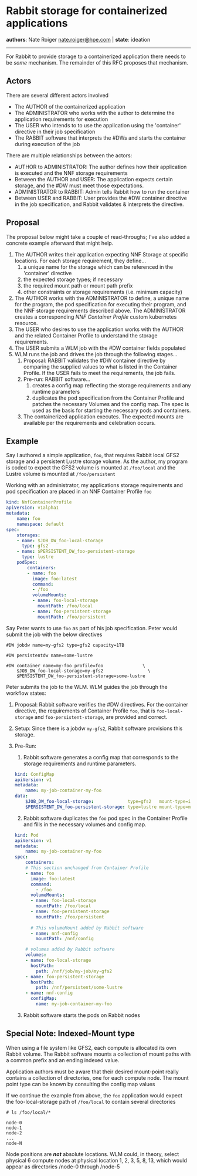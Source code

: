 Rabbit storage for containerized applications
=============================================

**authors**: Nate Roiger <nate.roiger@hpe.com> |
**state**: ideation

---

For Rabbit to provide storage to a containerized application there needs to be _some_ mechanism. The remainder of this RFC proposes that mechanism.

Actors
------

There are several different actors involved

- The AUTHOR of the containerized application
- The ADMINISTRATOR who works with the author to determine the application requirements for execution
- The USER who intends to to use the application using the 'container' directive in their job specification
- The RABBIT software that interprets the #DWs and starts the container during execution of the job

There are multiple relationships between the actors:
- AUTHOR to ADMINISTRATOR: The author defines how their application is executed and the NNF storage requirements
- Between the AUTHOR and USER: The application expects certain storage, and the #DW must meet those expectations.
- ADMINISTRATOR to RABBIT: Admin tells Rabbit how to run the container
- Between USER and RABBIT: User provides the #DW container directive in the job specification, and Rabbit validates & interprets the directive.

Proposal
--------

The proposal below might take a couple of read-throughs; I've also added a concrete example afterward that might help.

1. The AUTHOR writes their application expecting NNF Storage at specific locations. For each storage requirement, they define...
    1. a unique name for the storage which can be referenced in the 'container' directive
    2. the expected storage types; if necessary
    3. the required mount path or mount path prefix
    4. other constraints or storage requirements (i.e. minimum capacity)
2. The AUTHOR works with the ADMINISTRATOR to define, a unique name for the program, the pod specification for executing their program, and the NNF storage requirements described above. The ADMINISTRATOR creates a corresponding _NNF Container Profile_ custom kubernetes resource.
3. The USER who desires to use the application works with the AUTHOR and the related Container Profile to understand the storage requirements.
4. The USER submits a WLM job with the #DW container fields populated
5. WLM runs the job and drives the job through the following stages...
    1. Proposal: RABBIT validates the #DW container directive by comparing the supplied values to what is listed in the Container Profile. If the USER fails to meet the requirements, the job fails.
    2. Pre-run: RABBIT software...
        1. creates a config map reflecting the storage requirements and any runtime parameters
        2. duplicates the pod specification from the Container Profile and patches the necessary Volumes and the config map. The spec is used as the basis for starting the necessary pods and containers.
    3. The containerized application executes. The expected mounts are available per the requirements and celebration occurs.

Example
-------

Say I authored a simple application, `foo`, that requires Rabbit local GFS2 storage and a persistent Lustre storage volume. As the author, my program is coded to expect the GFS2 volume is mounted at `/foo/local` and the Lustre volume is mounted at `/foo/persistent`

Working with an administrator, my applications storage requirements and pod specification are placed in an NNF Container Profile `foo`

```yaml
kind: NnfContainerProfile
apiVersion: v1alpha1
metadata:
    name: foo
    namespace: default
spec:
    storages:
    - name: $JOB_DW_foo-local-storage
      type: gfs2
    - name: $PERSISTENT_DW_foo-persistent-storage
      type: lustre
    podSpec:
        containers:
        - name: foo
          image: foo:latest
          command:
          - /foo
          volumeMounts:
          - name: foo-local-storage
            mountPath: /foo/local
          - name: foo-persistent-storage
            mountPath: /foo/persistent
```

Say Peter wants to use `foo` as part of his job specification. Peter would submit the job with the below directives

```
#DW jobdw name=my-gfs2 type=gfs2 capacity=1TB

#DW persistentdw name=some-lustre

#DW container name=my-foo profile=foo               \
    $JOB_DW_foo-local-storage=my-gfs2                 \
    $PERSISTENT_DW_foo-persistent-storage=some-lustre
```

Peter submits the job to the WLM. WLM guides the job through the workflow states:
1. Proposal: Rabbit software verifies the #DW directives. For the container directive, the requirements of Container Profile `foo`, that is `foo-local-storage` and `foo-persistent-storage`, are provided and correct.
2. Setup: Since there is a jobdw `my-gfs2`, Rabbit software provisions this storage.
3. Pre-Run:
    1. Rabbit software generates a config map that corresponds to the storage requirements and runtime parameters.

    ```yaml
    kind: ConfigMap
    apiVersion: v1
    metadata:
        name: my-job-container-my-foo
    data:
        $JOB_DW_foo-local-storage:             type=gfs2   mount-type=indexed-mount
        $PERSISTENT_DW_foo-persistent-storage: type=lustre mount-type=mount-point
    ```
    2. Rabbit software duplicates the `foo` pod spec in the Container Profile and fills in the necessary volumes and config map.

    ```yaml
    kind: Pod
    apiVersion: v1
    metadata:
        name: my-job-container-my-foo
    spec:
        containers:
        # This section unchanged from Container Profile
        - name: foo
          image: foo:latest
          command:
            - /foo
          volumeMounts:
          - name: foo-local-storage
            mountPath: /foo/local
          - name: foo-persistent-storage
            mountPath: /foo/persistent
        
          # This volumeMount added by Rabbit software
          - name: nnf-config 
            mountPath: /nnf/config

        # volumes added by Rabbit software
        volumes:
        - name: foo-local-storage
          hostPath:
            path: /nnf/job/my-job/my-gfs2
        - name: foo-persistent-storage
          hostPath:
            path: /nnf/persistent/some-lustre
        - name: nnf-config
          configMap:
            name: my-job-container-my-foo
    ```
    3. Rabbit software starts the pods on Rabbit nodes



Special Note: Indexed-Mount type
--------------------------------

When using a file system like GFS2, each compute is allocated its own Rabbit volume. The Rabbit software mounts a collection of mount paths with a common prefix and an ending indexed value. 

Application authors must be aware that their desired mount-point really contains a collection of directories, one for each compute node. The mount point type can be known by consulting the config map values

If we continue the example from above, the `foo` application would expect the foo-local-storage path of `/foo/local` to contain several directories

```
# ls /foo/local/*

node-0
node-1
node-2
...
node-N
```

Node positions are ***not*** absolute locations. WLM could, in theory, select physical 6 compute nodes at physical location 1, 2, 3, 5, 8, 13, which would appear as directories /node-0 through /node-5